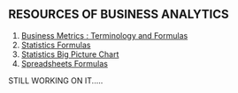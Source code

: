 ## RESOURCES OF BUSINESS ANALYTICS

1. [Business Metrics : Terminology and Formulas](https://github.com/OddExtension5/DataTrack-BertelsmannTechnology-Scholarship/blob/main/Resources/business-metrics-lesson-terminology-and-formulas-1.pdf)
2. [Statistics Formulas](https://github.com/OddExtension5/DataTrack-BertelsmannTechnology-Scholarship/blob/main/Resources/Statistics%20Formula%20Sheet.pdf)
3. [Statistics Big Picture Chart](https://github.com/OddExtension5/DataTrack-BertelsmannTechnology-Scholarship/blob/main/Resources/statistics_big_picture.jpeg)
4. [Spreadsheets Formulas](https://github.com/OddExtension5/DataTrack-BertelsmannTechnology-Scholarship/blob/main/Resources/excel-formulas.pdf)


STILL WORKING ON IT.....

